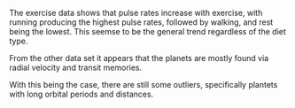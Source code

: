 The exercise data shows that pulse rates increase with exercise, with running producing the highest pulse rates, followed by walking, and rest being the lowest. 
This seemse to be the general trend regardless of the diet type. 


From the other data set it appears that the planets are mostly found via radial velocity and transit memories. 

With this being the case, there are still some outliers, specifically plantets with long orbital periods and distances. 

